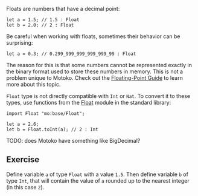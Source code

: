Floats are numbers that have a decimal point:

```motoko
let a = 1.5; // 1.5 : Float
let b = 2.0; // 2 : Float
```

Be careful when working with floats, sometimes their behavior can be surprising:

```motoko
let a = 0.3; // 0.299_999_999_999_999_99 : Float
```

The reason for this is that some numbers cannot be represented exactly in the binary format used
to store these numbers in memory. This is not a problem unique to Motoko. Check out the
[Floating-Point Guide](https://floating-point-gui.de/basic/) to learn more about this topic.

`Float` type is not directly compatible with `Int` or `Nat`. To convert it to these types, use
functions from the [Float](https://internetcomputer.org/docs/current/motoko/main/base/Float) module in the standard library:

```motoko
import Float "mo:base/Float";

let a = 2.6;
let b = Float.toInt(a); // 2 : Int
```

TODO: does Motoko have something like BigDecimal?

## Exercise

Define variable `a` of type `Float` with a value `1.5`. Then define variable `b` of type `Int`,
that will contain the value of `a` rounded up to the nearest integer (in this case `2`).
